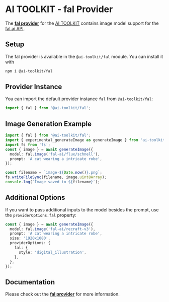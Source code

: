 # AI TOOLKIT - fal Provider

The **[fal provider](https://sdk.khulnasoft.com/providers/ai-toolkit-providers/fal)** for the [AI TOOLKIT](https://sdk.khulnasoft.com/docs) contains image model support for the [fal.ai API](https://fal.ai/).

## Setup

The fal provider is available in the `@ai-toolkit/fal` module. You can install it with

```bash
npm i @ai-toolkit/fal
```

## Provider Instance

You can import the default provider instance `fal` from `@ai-toolkit/fal`:

```ts
import { fal } from '@ai-toolkit/fal';
```

## Image Generation Example

```ts
import { fal } from '@ai-toolkit/fal';
import { experimental_generateImage as generateImage } from 'ai-toolkit';
import fs from 'fs';
const { image } = await generateImage({
  model: fal.image('fal-ai/flux/schnell'),
  prompt: 'A cat wearing a intricate robe',
});

const filename = `image-${Date.now()}.png`;
fs.writeFileSync(filename, image.uint8Array);
console.log(`Image saved to ${filename}`);
```

## Additional Options

If you want to pass additional inputs to the model besides the prompt, use the `providerOptions.fal` property:

```ts
const { image } = await generateImage({
  model: fal.image('fal-ai/recraft-v3'),
  prompt: 'A cat wearing a intricate robe',
  size: '1920x1080',
  providerOptions: {
    fal: {
      style: 'digital_illustration',
    },
  },
});
```

## Documentation

Please check out the **[fal provider](https://sdk.khulnasoft.com/providers/ai-toolkit-providers/fal)** for more information.
